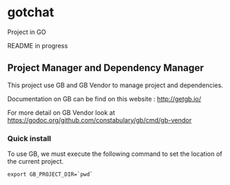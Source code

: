 # gotchat
Project in GO

README in progress


## Project Manager and Dependency Manager

This project use GB and GB Vendor to manage project and dependencies.

Documentation on GB can be find on this website : http://getgb.io/

For more detail on GB Vendor look at https://godoc.org/github.com/constabulary/gb/cmd/gb-vendor

### Quick install

To use GB, we must execute the following command to set the location of the current project.
```
export GB_PROJECT_DIR=`pwd`
```
